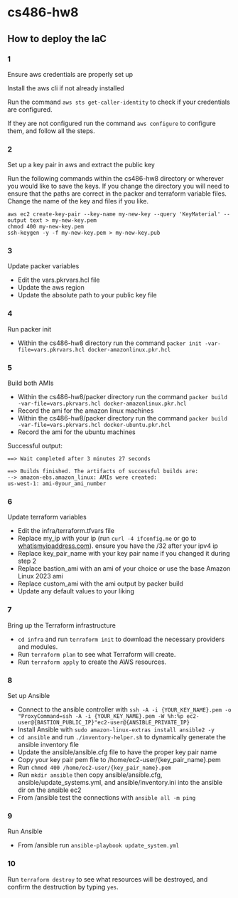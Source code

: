 # cs486-hw8

## How to deploy the IaC

### 1

Ensure aws credentials are properly set up

Install the aws cli if not already installed

Run the command `aws sts get-caller-identity` to check if your
credentials are configured.

If they are not configured run the command `aws configure` to
configure them, and follow all the steps.

### 2

Set up a key pair in aws and extract the public key

Run the following commands within the cs486-hw8 directory or
wherever you would like to save the keys. If you change the
directory you will need to ensure that the paths are correct in the
packer and terraform variable files. Change the name of the key and
files if you like.

```
aws ec2 create-key-pair --key-name my-new-key --query 'KeyMaterial' --output text > my-new-key.pem
chmod 400 my-new-key.pem
ssh-keygen -y -f my-new-key.pem > my-new-key.pub
```

### 3

Update packer variables

- Edit the vars.pkrvars.hcl file
- Update the aws region
- Update the absolute path to your public key file

### 4

Run packer init

- Within the cs486-hw8 directory run the command `packer init -var-file=vars.pkrvars.hcl docker-amazonlinux.pkr.hcl`

### 5

Build both AMIs

- Within the cs486-hw8/packer directory run the command `packer build -var-file=vars.pkrvars.hcl docker-amazonlinux.pkr.hcl`
- Record the ami for the amazon linux machines
- Within the cs486-hw8/packer directory run the command `packer build -var-file=vars.pkrvars.hcl docker-ubuntu.pkr.hcl`
- Record the ami for the ubuntu machines

Successful output:

```
==> Wait completed after 3 minutes 27 seconds

==> Builds finished. The artifacts of successful builds are:
--> amazon-ebs.amazon_linux: AMIs were created:
us-west-1: ami-0your_ami_number
```

### 6

Update terraform variables

- Edit the infra/terraform.tfvars file
- Replace my_ip with your ip (run `curl -4 ifconfig.me` or go to
  [whatismyipaddress.com](https://whatismyipaddress.com/)). ensure
  you have the /32 after your ipv4 ip
- Replace key_pair_name with your key pair name if you changed it
  during step 2
- Replace bastion_ami with an ami of your choice or use the base
  Amazon Linux 2023 ami
- Replace custom_ami with the ami output by packer build
- Update any default values to your liking

### 7

Bring up the Terraform infrastructure

- `cd infra` and run `terraform init` to download the necessary
  providers and modules.
- Run `terraform plan` to see what Terraform will create.
- Run `terraform apply` to create the AWS resources.

### 8

Set up Ansible

- Connect to the ansible controller with `ssh -A -i {YOUR_KEY_NAME}.pem -o "ProxyCommand=ssh -A -i {YOUR_KEY_NAME}.pem -W %h:%p ec2-user@{BASTION_PUBLIC_IP}"ec2-user@{ANSIBLE_PRIVATE_IP}`
- Install Ansible with `sudo amazon-linux-extras install ansible2 -y`
- `cd ansible` and run `./inventory-helper.sh` to dynamically generate the ansible inventory file
- Update the ansible/ansible.cfg file to have the proper key pair name
- Copy your key pair pem file to /home/ec2-user/{key_pair_name}.pem
- Run `chmod 400 /home/ec2-user/{key_pair_name}.pem`
- Run `mkdir ansible` then copy ansible/ansible.cfg, ansible/update_systems.yml, and ansible/inventory.ini into the ansible dir on the ansible ec2
- From /ansible test the connections with `ansible all -m ping`

### 9

Run Ansible

- From /ansible run `ansible-playbook update_system.yml`

### 10

Run `terraform destroy` to see what resources will be destroyed,
and confirm the destruction by typing `yes`.
